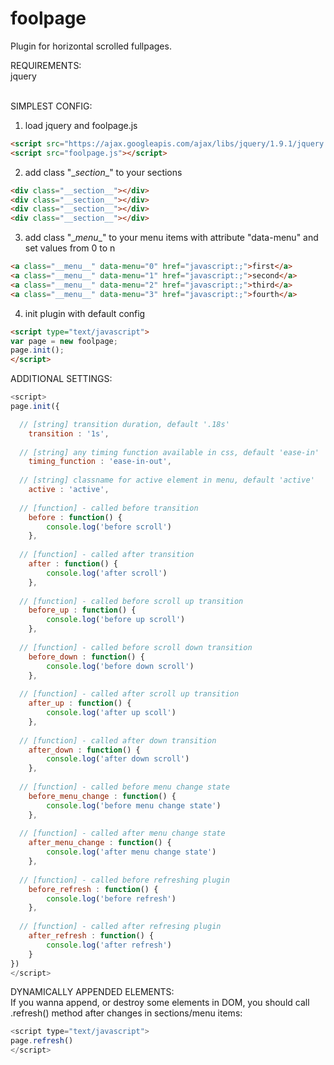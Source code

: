 # foolpage
Plugin for horizontal scrolled fullpages.

REQUIREMENTS:<br>
jquery<br><br>

SIMPLEST CONFIG:<br>
1) load jquery and foolpage.js<br>
```html
<script src="https://ajax.googleapis.com/ajax/libs/jquery/1.9.1/jquery.min.js"></script>
<script src="foolpage.js"></script>
```
2) add class "\__section__" to your sections<br> 
```html
<div class="__section__"></div>
<div class="__section__"></div>
<div class="__section__"></div>
<div class="__section__"></div>
```

3) add class "\__menu__" to your menu items with attribute "data-menu" and set values from 0 to n
```html
<a class="__menu__" data-menu="0" href="javascript:;">first</a>
<a class="__menu__" data-menu="1" href="javascript:;">second</a>
<a class="__menu__" data-menu="2" href="javascript:;">third</a>
<a class="__menu__" data-menu="3" href="javascript:;">fourth</a>
```

4) init plugin with default config
```html 
<script type="text/javascript">
var page = new foolpage;
page.init();
</script>
```

ADDITIONAL SETTINGS: 
```javascript
<script>
page.init({

  // [string] transition duration, default '.18s' 
	transition : '1s',					
  
  // [string] any timing function available in css, default 'ease-in'
	timing_function : 'ease-in-out', 
  
  // [string] classname for active element in menu, default 'active'
	active : 'active',
  
  // [function] - called before transition
	before : function() {
		console.log('before scroll')
	},
  
  // [function] - called after transition
	after : function() {
		console.log('after scroll')
	},
  
  // [function] - called before scroll up transition
	before_up : function() {
		console.log('before up scroll')
	},
  
  // [function] - called before scroll down transition
	before_down : function() {
		console.log('before down scroll')
	},
  
  // [function] - called after scroll up transition
	after_up : function() {
		console.log('after up scoll')
	},
  
  // [function] - called after down transition
	after_down : function() {
		console.log('after down scroll')
	},
  
  // [function] - called before menu change state
	before_menu_change : function() {
		console.log('before menu change state')
	}, 
  
  // [function] - called after menu change state
	after_menu_change : function() {
		console.log('after menu change state')
	},
  
  // [function] - called before refreshing plugin
	before_refresh : function() {
		console.log('before refresh')
	},
  
  // [function] - called after refresing plugin
	after_refresh : function() {
		console.log('after refresh')
	}
})
</script>
```

DYNAMICALLY APPENDED ELEMENTS:<br>
If you wanna append, or destroy some elements in DOM, you should call .refresh() method after changes in sections/menu items:
```javascript
<script type="text/javascript">
page.refresh()
</script>
```
